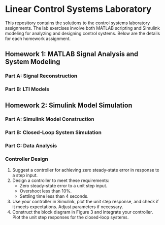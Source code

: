 # Linear Control Systems Laboratory

This repository contains the solutions to the control systems laboratory assignments. The lab exercises involve both MATLAB scripting and Simulink modeling for analyzing and designing control systems. Below are the details for each homework assignment.

## Homework 1: MATLAB Signal Analysis and System Modeling

### Part A: Signal Reconstruction

### Part B: LTI Models

## Homework 2: Simulink Model Simulation

### Part A: Simulink Model Construction

### Part B: Closed-Loop System Simulation

### Part C: Data Analysis

### Controller Design

1. Suggest a controller for achieving zero steady-state error in response to a step input.
2. Design a controller to meet these requirements:
   - Zero steady-state error to a unit step input.
   - Overshoot less than 10%.
   - Settling time less than 4 seconds.
3. Use your controller in Simulink, plot the unit step response, and check if it meets expectations. Adjust parameters if necessary.
4. Construct the block diagram in Figure 3 and integrate your controller. Plot the unit step responses for the closed-loop systems.
